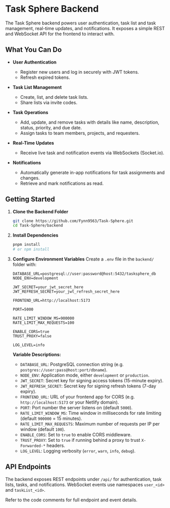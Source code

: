 # Task Sphere Backend

The Task Sphere backend powers user authentication, task list and task management, real-time updates, and notifications. It exposes a simple REST and WebSocket API for the frontend to interact with.

## What You Can Do

* **User Authentication**

  * Register new users and log in securely with JWT tokens.
  * Refresh expired tokens.

* **Task List Management**

  * Create, list, and delete task lists.
  * Share lists via invite codes.

* **Task Operations**

  * Add, update, and remove tasks with details like name, description, status, priority, and due date.
  * Assign tasks to team members, projects, and requesters.

* **Real-Time Updates**

  * Receive live task and notification events via WebSockets (Socket.io).

* **Notifications**

  * Automatically generate in-app notifications for task assignments and changes.
  * Retrieve and mark notifications as read.

## Getting Started

1. **Clone the Backend Folder**

   ```bash
   git clone https://github.com/Fynn9563/Task-Sphere.git
   cd Task-Sphere/backend
   ```

2. **Install Dependencies**

   ```bash
   pnpm install
   # or npm install
   ```

3. **Configure Environment Variables**
   Create a `.env` file in the `backend/` folder with:

   ```env
   DATABASE_URL=postgresql://user:password@host:5432/tasksphere_db
   NODE_ENV=development

   JWT_SECRET=your_jwt_secret_here
   JWT_REFRESH_SECRET=your_jwt_refresh_secret_here

   FRONTEND_URL=http://localhost:5173

   PORT=5000

   RATE_LIMIT_WINDOW_MS=900000
   RATE_LIMIT_MAX_REQUESTS=100

   ENABLE_CORS=true
   TRUST_PROXY=false

   LOG_LEVEL=info
   ```

   **Variable Descriptions:**

   * `DATABASE_URL`: PostgreSQL connection string (e.g. `postgres://user:pass@host:port/dbname`).
   * `NODE_ENV`: Application mode, either `development` or `production`.
   * `JWT_SECRET`: Secret key for signing access tokens (15-minute expiry).
   * `JWT_REFRESH_SECRET`: Secret key for signing refresh tokens (7-day expiry).
   * `FRONTEND_URL`: URL of your frontend app for CORS (e.g. `http://localhost:5173` or your Netlify domain).
   * `PORT`: Port number the server listens on (default `5000`).
   * `RATE_LIMIT_WINDOW_MS`: Time window in milliseconds for rate limiting (default `900000` = 15 minutes).
   * `RATE_LIMIT_MAX_REQUESTS`: Maximum number of requests per IP per window (default `100`).
   * `ENABLE_CORS`: Set to `true` to enable CORS middleware.
   * `TRUST_PROXY`: Set to `true` if running behind a proxy to trust `X-Forwarded-*` headers.
   * `LOG_LEVEL`: Logging verbosity (`error`, `warn`, `info`, `debug`).

## API Endpoints

The backend exposes REST endpoints under `/api/` for authentication, task lists, tasks, and notifications. WebSocket events use namespaces `user_<id>` and `taskList_<id>`.

Refer to the code comments for full endpoint and event details.